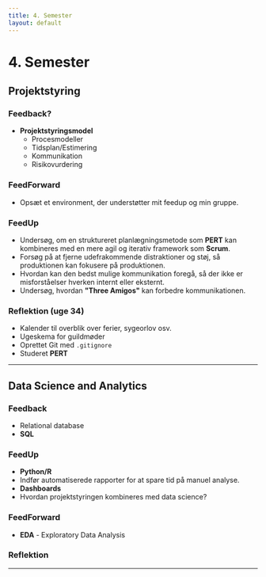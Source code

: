 ```yaml
---
title: 4. Semester
layout: default
---
```

<link rel="stylesheet" href="https://Slartibartfast421618.github.io/assets/css/style.css">

# 4. Semester

## Projektstyring

### Feedback?
- **Projektstyringsmodel**
  - Procesmodeller
  - Tidsplan/Estimering
  - Kommunikation
  - Risikovurdering

### FeedForward
- Opsæt et environment, der understøtter mit feedup og min gruppe.

### FeedUp
- Undersøg, om en struktureret planlægningsmetode som **PERT** kan kombineres med en mere agil og iterativ framework som **Scrum**.
- Forsøg på at fjerne udefrakommende distraktioner og støj, så produktionen kan fokusere på produktionen.
- Hvordan kan den bedst mulige kommunikation foregå, så der ikke er misforståelser hverken internt eller eksternt.
- Undersøg, hvordan **"Three Amigos"** kan forbedre kommunikationen.

### Reflektion (uge 34)
- Kalender til overblik over ferier, sygeorlov osv.
- Ugeskema for guildmøder
- Oprettet Git med `.gitignore`
- Studeret **PERT**

---

## Data Science and Analytics

### Feedback
- Relational database
- **SQL**

### FeedUp
- **Python/R**
- Indfør automatiserede rapporter for at spare tid på manuel analyse.
- **Dashboards**
- Hvordan projektstyringen kombineres med data science?

### FeedForward
- **EDA** - Exploratory Data Analysis

### Reflektion
---
